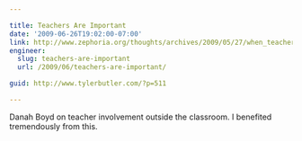 ```yaml
---

title: Teachers Are Important
date: '2009-06-26T19:02:00-07:00'
link: http://www.zephoria.org/thoughts/archives/2009/05/27/when_teachers_a.html
engineer:
  slug: teachers-are-important
  url: /2009/06/teachers-are-important/

guid: http://www.tylerbutler.com/?p=511

---
```


Danah Boyd on teacher involvement outside the classroom. I benefited
tremendously from this.
